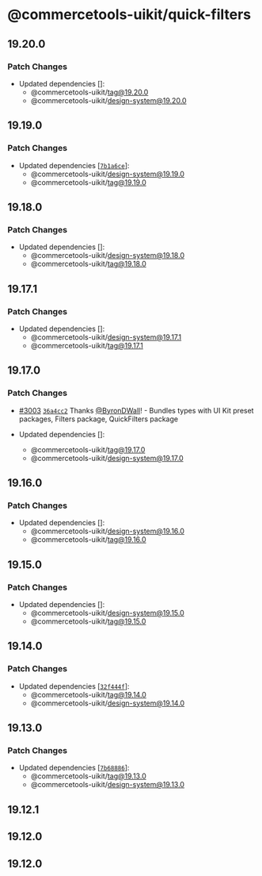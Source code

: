 # @commercetools-uikit/quick-filters

## 19.20.0

### Patch Changes

- Updated dependencies []:
  - @commercetools-uikit/tag@19.20.0
  - @commercetools-uikit/design-system@19.20.0

## 19.19.0

### Patch Changes

- Updated dependencies [[`7b1a6ce`](https://github.com/commercetools/ui-kit/commit/7b1a6cedff51db8bbecddab241f516490ee37428)]:
  - @commercetools-uikit/design-system@19.19.0
  - @commercetools-uikit/tag@19.19.0

## 19.18.0

### Patch Changes

- Updated dependencies []:
  - @commercetools-uikit/design-system@19.18.0
  - @commercetools-uikit/tag@19.18.0

## 19.17.1

### Patch Changes

- Updated dependencies []:
  - @commercetools-uikit/design-system@19.17.1
  - @commercetools-uikit/tag@19.17.1

## 19.17.0

### Patch Changes

- [#3003](https://github.com/commercetools/ui-kit/pull/3003) [`36a4cc2`](https://github.com/commercetools/ui-kit/commit/36a4cc2a9afa342e2aa714eaad7296dcc29a1837) Thanks [@ByronDWall](https://github.com/ByronDWall)! - Bundles types with UI Kit preset packages, Filters package, QuickFilters package

- Updated dependencies []:
  - @commercetools-uikit/tag@19.17.0
  - @commercetools-uikit/design-system@19.17.0

## 19.16.0

### Patch Changes

- Updated dependencies []:
  - @commercetools-uikit/design-system@19.16.0
  - @commercetools-uikit/tag@19.16.0

## 19.15.0

### Patch Changes

- Updated dependencies []:
  - @commercetools-uikit/design-system@19.15.0
  - @commercetools-uikit/tag@19.15.0

## 19.14.0

### Patch Changes

- Updated dependencies [[`32f444f`](https://github.com/commercetools/ui-kit/commit/32f444f2afc25d8728a8ca35c7bfc1d9457f0b15)]:
  - @commercetools-uikit/tag@19.14.0
  - @commercetools-uikit/design-system@19.14.0

## 19.13.0

### Patch Changes

- Updated dependencies [[`7b68886`](https://github.com/commercetools/ui-kit/commit/7b688867cd8071cf9a4a77127058b474aaa41c7d)]:
  - @commercetools-uikit/tag@19.13.0
  - @commercetools-uikit/design-system@19.13.0

## 19.12.1

## 19.12.0

## 19.12.0
